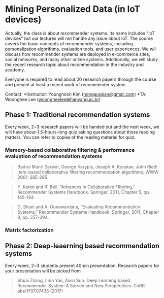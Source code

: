 # Mining Personalized Data (in IoT devices)

Actually, the class is about recommender systems. Its name includes "IoT devices" but our lectures will not handle any issue about IoT. The course covers the basic concepts of recommender systems, including personalization algorithms, evaluation tools, and user experiences. We will discuss how recommender systems are deployed in e-commerce sites, social networks, and many other online systems. Additionally, we will study the recent research topic about recommendation in the industry and academy.

Everyone is required to read about 20 research papers through the course and present at least a recent work of recommender system.

Contact:
*Instructor: Younghoon Kim (nongaussian@gmail.com)
*TA: Woonghee Lee (woongheelee@hanyang.ac.kr)

## Phase 1: Traditional recommendation systems

Every week, 2~3 research papers will be handed out and the next week, we will have about-1.5-hours-long quiz asking questions about those reading matters. You can refer to copies of the reading material for quiz.

### Memory-based collaborative filtering & performance evaluation of recommendation systems

> Badrul Munir Sarwar, George Karypis, Joseph A. Konstan, John Riedl: Item-based collaborative filtering recommendation algorithms. WWW 2001: 285-295

> Y. Koren and R. Bell, “Advances in Collaborative Filtering,” Recommender Systems Handbook. Springer, 2011, Chapter 5, pp. 145-184.

> G. Shani and A. Gunawardana, “Evaluating Recommendation Systems,” Recommender Systems Handbook. Springer, 2011, Chapter 8, pp. 257-294.

### Matrix factorization

## Phase 2: Deep-leaerning based recommendation systems

Every week, 2~3 students present 40min presentation. Research papers for your presentation will be picked from
>	Shuai Zhang, Lina Yao, Aixin Sun: Deep Learning based Recommender System: A Survey and New Perspectives. CoRR abs/1707.07435 (2017)
